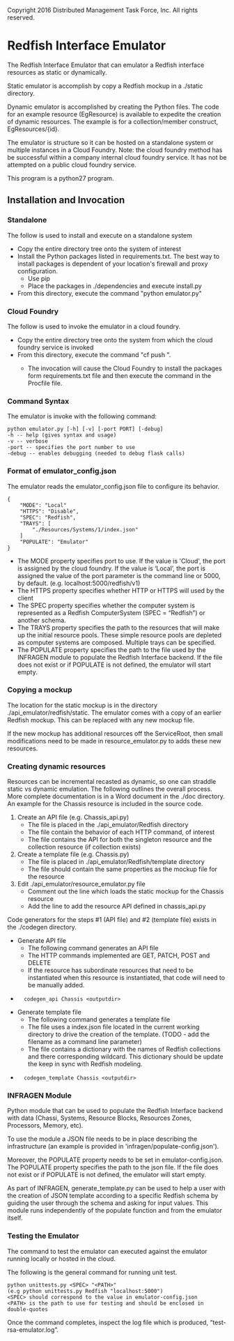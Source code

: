 Copyright 2016 Distributed Management Task Force, Inc. All rights reserved.
# Redfish Interface Emulator
The Redfish Interface Emulator that can emulator a Redfish interface resources as static or dynamically.

Static emulator is accomplish by copy a Redfish mockup in a ./static directory.

Dynamic emulator is accomplished by creating the Python files.  The code for an example resource (EgResource) is available to expedite the creation of dynamic resources.  The example is for a collection/member construct, EgResources/{id}.

The emulator is structure so it can be hosted on a standalone system or multiple instances in a Cloud Foundry.  Note: the cloud foundry method has be successful within a company internal cloud foundry service. It has not be attempted on a public cloud foundry service.

This program is a python27 program.
## Installation and Invocation ##
### Standalone ###
The follow is used to install and execute on a standalone system

* Copy the entire directory tree onto the system of interest
* Install the Python packages listed in requirements.txt. The best way to install packages is dependent of your location's firewall and proxy configuration.
	* Use pip
	* Place the packages in ./dependencies and execute install.py
* From this directory, execute the command "python emulator.py"
### Cloud Foundry ###
The follow is used to invoke the emulator in a cloud foundry.

* Copy the entire directory tree onto the system from which the cloud foundry service is invoked
* From this directory, execute the command "cf push <name>".
	* The invocation will cause the Cloud Foundry to install the packages form requirements.txt file and then execute the command in the Procfile file.
### Command Syntax ###
The emulator is invoke with the following command:

    python emulator.py [-h] [-v] [-port PORT] [-debug]
    -h -- help (gives syntax and usage) 
    -v -- verbose
    -port -- specifies the port number to use
    -debug -- enables debugging (needed to debug flask calls)

### Format of emulator_config.json ###
The emulator reads the emulator_config.json file to configure its behavior.
    
    {
        "MODE": "Local"
		"HTTPS": "Disable",
		"SPEC": "Redfish",
        "TRAYS": [
            "./Resources/Systems/1/index.json"
        ]
        "POPULATE": "Emulator"
    }

* The MODE property specifies port to use. If the value is 'Cloud', the port is assigned by
the cloud foundry. If the value is ‘Local’, the port is assigned the value of the port parameter is the command line or 5000, by default. (e.g. localhost:5000/redfish/v1)
* The HTTPS property specifies whether HTTP or HTTPS will used by the client
* The SPEC property specifies whether the computer system is represented as a Redfish ComputerSystem (SPEC = “Redfish”) or another schema.
* The TRAYS property specifies the path to the resources that will make up the initial resource pools. These simple resource pools are depleted as computer systems are composed. Multiple trays can be specified.
* The POPULATE property specifies the path to the file used by the INFRAGEN module to populate the Redfish Interface backend. If the file does not exist or if POPULATE is not defined, the emulator will start empty.

### Copying a mockup ###
The location for the static mockup is in the directory ./api_emulator/redfish/static.  The emulator comes with a copy of an earlier Redfish mockup.  This can be replaced with any new mockup file.

If the new mockup has additional resources off the ServiceRoot, then small modifications need to be made in resource_emulator.py to adds these new resources.
### Creating dynamic resources ###
Resources can be incremental recasted as dynamic, so one can straddle static vs dynamic emulation.  The following outlines the overall process. More complete documentation is in a Word document in the ./doc directory.  An example for the Chassis resource is included in the source code.

1. Create an API file (e.g. Chassis\_api.py)
	* The file is placed in the ./api\_emulator/Redfish directory
	* The file contain the behavior of each HTTP command, of interest
	* The file contains the API for both the singleton resource and the collection resource (if collection exists)
2. Create a template file (e.g. Chassis.py)
	* The file is placed in ./api\_emulator/Redfish/template directory
	* The file should contain the same properties as the mockup file for the resource
3. Edit ./api\_emulator/resource\_emulator.py file
	* Comment out the line which loads the static mockup for the Chassis resource
	* Add the line to add the resource API defined in chassis_api.py

Code generators for the steps #1 (API file) and #2 (template file) exists in the ./codegen directory.

* Generate API file
	* The following command generates an API file
	* The HTTP commands implemented are GET, PATCH, POST and DELETE
	* If the resource has subordinate resources that need to be instantiated when this resource is instantiated, that code will need to be manually added.
* 
		codegen_api Chassis <outputdir>

* Generate template file
	* The following command generates a template file
	* The file uses a index.json file located in the current working directory to drive the creation of the template. (TODO - add the filename as a command line parameter)
	* The file contains a dictionary with the names of Redfish collections and there corresponding wildcard.  This dictionary should be update the keep in sync with Redfish modeling. 
* 
		codegen_template Chassis <outputdir>

### INFRAGEN Module
Python module that can be used to populate the Redfish Interface backend with data (Chassi, Systems, Resource Blocks, Resources Zones, Processors, Memory, etc).

To use the module a JSON file needs to be in place describing the infrastructure (an example is provided in 'infragen/populate-config.json').

Moreover, the POPULATE property needs to be set in emulator-config.json. The POPULATE property specifies the path to the json file. If the file does not exist or if POPULATE is not defined, the emulator will start empty.

As part of INFRAGEN, generate_template.py can be used to help a user with the creation of JSON template according to a specific Redfish schema by guiding the user through the schema and asking for input values. This module runs independently of the populate function and from the emulator itself.

### Testing the Emulator
The command to test the emulator can executed against the emulator running locally or hosted in the cloud.

The following is the general command for running unit test.

    python unittests.py <SPEC> "<PATH>"
	(e.g python unittests.py Redfish "localhost:5000")
    <SPEC> should correspond to the value in emulator-config.json
    <PATH> is the path to use for testing and should be enclosed in double-quotes

Once the command completes, inspect the log file which is produced, “test-rsa-emulator.log”.

